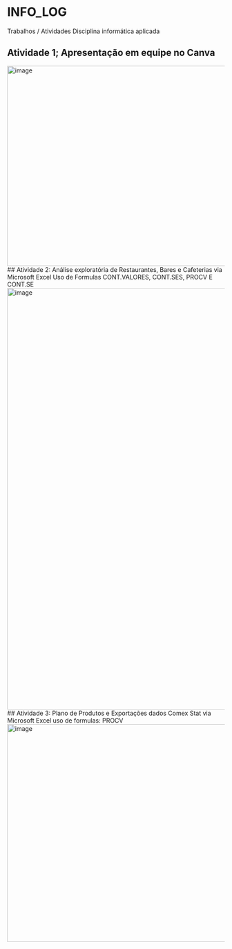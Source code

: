 # INFO_LOG
Trabalhos / Atividades Disciplina informática aplicada
## Atividade 1; Apresentação em equipe no Canva
<img width="824" height="464" alt="image" src="https://github.com/user-attachments/assets/a2780543-a341-4ea6-8a7d-1193fba3062c" />
## Atividade 2: Análise exploratória de Restaurantes, Bares e Cafeterias via Microsoft Excel
Uso de Formulas CONT.VALORES, CONT.SES, PROCV E CONT.SE
<img width="1898" height="977" alt="image" src="https://github.com/user-attachments/assets/5c0d6f62-5ad6-4246-8058-4b5696943bd5" />
## Atividade 3: Plano de Produtos e Exportações dados Comex Stat via Microsoft Excel 
uso de formulas: PROCV
<img width="1146" height="505" alt="image" src="https://github.com/user-attachments/assets/b2c63e15-286f-40d5-aeb4-d3ca0af27c82" />

